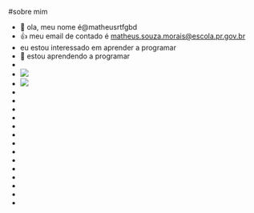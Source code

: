 #sobre mim
-  👋 ola, meu nome é@matheusrtfgbd
-  👍 meu email de contado é matheus.souza.morais@escola.pr.gov.br
-    eu estou interessado em aprender a programar
-  🌱 estou aprendendo a programar 
-
-   ![](https://img.shields.io/badge/Scratch-4D97FF?style=for-the-badge&logo=Scratch&logoColor=white)
-   ![](https://img.shields.io/badge/JavaScript-323330?style=for-the-badge&logo=javascript&logoColor=F7DF1E)
-
-
-
-
-
-
-
-
-
-
-
-
-
-
